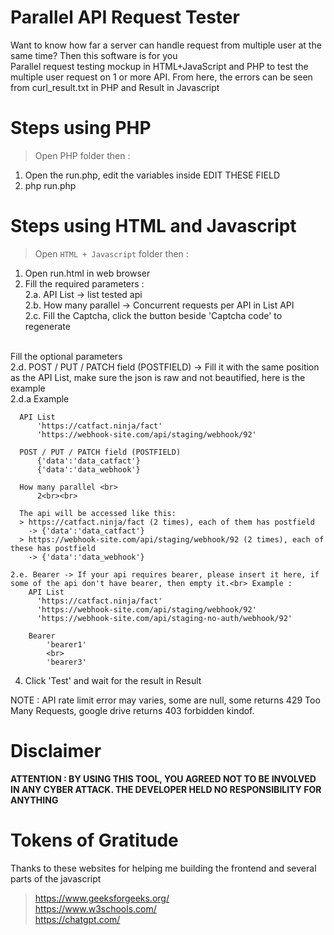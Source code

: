 # Parallel API Request Tester
Want to know how far a server can handle request from multiple user at the same time? Then this software is for you<br>
Parallel request testing mockup in HTML+JavaScript and PHP to test the multiple user request on 1 or more API. From here, the errors can be seen from curl_result.txt in PHP and Result in Javascript

# Steps using PHP
> Open PHP folder then :
1. Open the run.php, edit the variables inside EDIT THESE FIELD
2. php run.php 

# Steps using HTML and Javascript
> Open `HTML + Javascript` folder then :
1. Open run.html in web browser
2. Fill the required parameters : <br>
    2.a. API List 
      -> list tested api<br>
    2.b. How many parallel 
      -> Concurrent requests per API in List API<br>
    2.c. Fill the Captcha, click the button beside 'Captcha code' to regenerate<br>
<br>
   Fill the optional parameters<br>
    2.d. POST / PUT / PATCH field (POSTFIELD) -> Fill it with the same position as the API List, make sure the json is raw and not beautified, here is the example<br>
       2.d.a Example<br>
    
      API List  
          'https://catfact.ninja/fact'
          'https://webhook-site.com/api/staging/webhook/92'

      POST / PUT / PATCH field (POSTFIELD) 
          {'data':'data_catfact'}
          {'data':'data_webhook'}
     
      How many parallel <br>
          2<br><br>
     
      The api will be accessed like this:
      > https://catfact.ninja/fact (2 times), each of them has postfield 
        -> {'data':'data_catfact'}
      > https://webhook-site.com/api/staging/webhook/92 (2 times), each of these has postfield 
        -> {'data':'data_webhook'}

    2.e. Bearer -> If your api requires bearer, please insert it here, if some of the api don't have bearer, then empty it.<br> Example :
        API List
          'https://catfact.ninja/fact'
          'https://webhook-site.com/api/staging/webhook/92'
          'https://webhook-site.com/api/staging-no-auth/webhook/92'
          
        Bearer 
            'bearer1'
            <br>
            'bearer3'

4. Click 'Test' and wait for the result in Result<br>

NOTE : API rate limit error may varies, some are null, some returns 429 Too Many Requests, google drive returns 403 forbidden kindof.

# Disclaimer
<b>ATTENTION : BY USING THIS TOOL, YOU AGREED NOT TO BE INVOLVED IN ANY CYBER ATTACK. THE DEVELOPER HELD NO RESPONSIBILITY FOR ANYTHING</b>

# Tokens of Gratitude
Thanks to these websites for helping me building the frontend and several parts of the javascript
 > https://www.geeksforgeeks.org/<br>
 > https://www.w3schools.com/<br>
 > https://chatgpt.com/<br>
